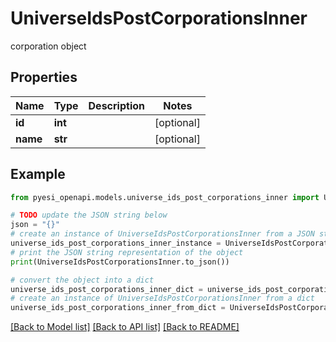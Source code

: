 # UniverseIdsPostCorporationsInner

corporation object

## Properties

Name | Type | Description | Notes
------------ | ------------- | ------------- | -------------
**id** | **int** |  | [optional] 
**name** | **str** |  | [optional] 

## Example

```python
from pyesi_openapi.models.universe_ids_post_corporations_inner import UniverseIdsPostCorporationsInner

# TODO update the JSON string below
json = "{}"
# create an instance of UniverseIdsPostCorporationsInner from a JSON string
universe_ids_post_corporations_inner_instance = UniverseIdsPostCorporationsInner.from_json(json)
# print the JSON string representation of the object
print(UniverseIdsPostCorporationsInner.to_json())

# convert the object into a dict
universe_ids_post_corporations_inner_dict = universe_ids_post_corporations_inner_instance.to_dict()
# create an instance of UniverseIdsPostCorporationsInner from a dict
universe_ids_post_corporations_inner_from_dict = UniverseIdsPostCorporationsInner.from_dict(universe_ids_post_corporations_inner_dict)
```
[[Back to Model list]](../README.md#documentation-for-models) [[Back to API list]](../README.md#documentation-for-api-endpoints) [[Back to README]](../README.md)


